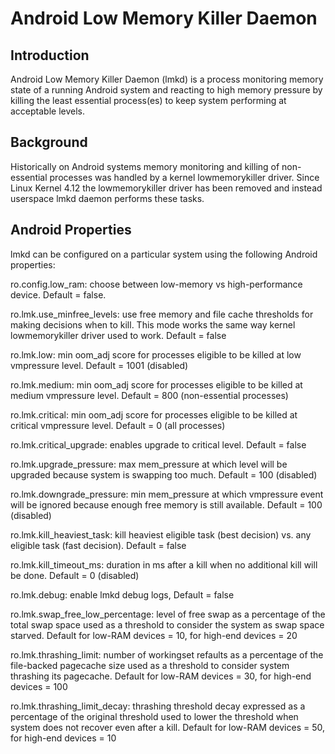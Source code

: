 Android Low Memory Killer Daemon
================================


Introduction
------------

Android Low Memory Killer Daemon (lmkd) is a process monitoring memory
state of a running Android system and reacting to high memory pressure
by killing the least essential process(es) to keep system performing
at acceptable levels.


Background
----------

Historically on Android systems memory monitoring and killing of
non-essential processes was handled by a kernel lowmemorykiller driver.
Since Linux Kernel 4.12 the lowmemorykiller driver has been removed and
instead userspace lmkd daemon performs these tasks.


Android Properties
------------------

lmkd can be configured on a particular system using the following Android
properties:

  ro.config.low_ram:         choose between low-memory vs high-performance
                             device. Default = false.

  ro.lmk.use_minfree_levels: use free memory and file cache thresholds for
                             making decisions when to kill. This mode works
                             the same way kernel lowmemorykiller driver used
                             to work. Default = false

  ro.lmk.low:                min oom_adj score for processes eligible to be
                             killed at low vmpressure level. Default = 1001
                             (disabled)

  ro.lmk.medium:             min oom_adj score for processes eligible to be
                             killed at medium vmpressure level. Default = 800
                             (non-essential processes)

  ro.lmk.critical:           min oom_adj score for processes eligible to be
                             killed at critical vmpressure level. Default = 0
                             (all processes)

  ro.lmk.critical_upgrade:   enables upgrade to critical level. Default = false

  ro.lmk.upgrade_pressure:   max mem_pressure at which level will be upgraded
                             because system is swapping too much. Default = 100
                             (disabled)

  ro.lmk.downgrade_pressure: min mem_pressure at which vmpressure event will
                             be ignored because enough free memory is still
                             available. Default = 100 (disabled)

  ro.lmk.kill_heaviest_task: kill heaviest eligible task (best decision) vs.
                             any eligible task (fast decision). Default = false

  ro.lmk.kill_timeout_ms:    duration in ms after a kill when no additional
                             kill will be done. Default = 0 (disabled)

  ro.lmk.debug:              enable lmkd debug logs, Default = false

  ro.lmk.swap_free_low_percentage: level of free swap as a percentage of the
                             total swap space used as a threshold to consider
                             the system as swap space starved. Default for
                             low-RAM devices = 10, for high-end devices = 20

  ro.lmk.thrashing_limit:    number of workingset refaults as a percentage of
                             the file-backed pagecache size used as a threshold
                             to consider system thrashing its pagecache.
                             Default for low-RAM devices = 30, for high-end
                             devices = 100

  ro.lmk.thrashing_limit_decay: thrashing threshold decay expressed as a
                             percentage of the original threshold used to lower
                             the threshold when system does not recover even
                             after a kill. Default for low-RAM devices = 50,
                             for high-end devices = 10
